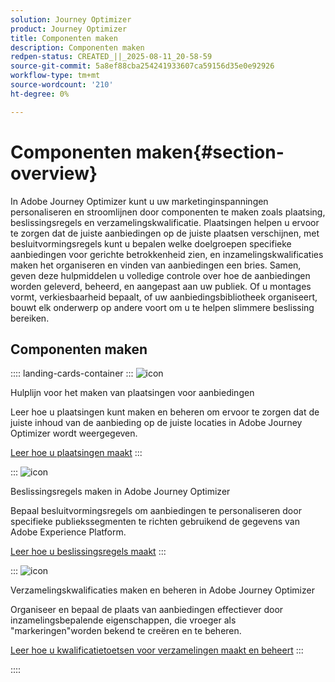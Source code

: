 ```yaml
---
solution: Journey Optimizer
product: Journey Optimizer
title: Componenten maken
description: Componenten maken
redpen-status: CREATED_||_2025-08-11_20-58-59
source-git-commit: 5a8ef88cba254241933607ca59156d35e0e92926
workflow-type: tm+mt
source-wordcount: '210'
ht-degree: 0%

---
```



# Componenten maken{#section-overview}

In Adobe Journey Optimizer kunt u uw marketinginspanningen personaliseren en stroomlijnen door componenten te maken zoals plaatsing, beslissingsregels en verzamelingskwalificatie. Plaatsingen helpen u ervoor te zorgen dat de juiste aanbiedingen op de juiste plaatsen verschijnen, met besluitvormingsregels kunt u bepalen welke doelgroepen specifieke aanbiedingen voor gerichte betrokkenheid zien, en inzamelingskwalificaties maken het organiseren en vinden van aanbiedingen een bries. Samen, geven deze hulpmiddelen u volledige controle over hoe de aanbiedingen worden geleverd, beheerd, en aangepast aan uw publiek. Of u montages vormt, verkiesbaarheid bepaalt, of uw aanbiedingsbibliotheek organiseert, bouwt elk onderwerp op andere voort om u te helpen slimmere beslissing bereiken.

## Componenten maken

:::: landing-cards-container
:::
![icon]( https://cdn.experienceleague.adobe.com/icons/list-check.svg)

Hulplijn voor het maken van plaatsingen voor aanbiedingen

Leer hoe u plaatsingen kunt maken en beheren om ervoor te zorgen dat de juiste inhoud van de aanbieding op de juiste locaties in Adobe Journey Optimizer wordt weergegeven.

[Leer hoe u plaatsingen maakt](../using/offers/offer-library/creating-placements.md)
:::

:::
![icon]( https://cdn.experienceleague.adobe.com/icons/bullseye.svg)

Beslissingsregels maken in Adobe Journey Optimizer

Bepaal besluitvormingsregels om aanbiedingen te personaliseren door specifieke publiekssegmenten te richten gebruikend de gegevens van Adobe Experience Platform.

[Leer hoe u beslissingsregels maakt](../using/offers/offer-library/creating-decision-rules.md)
:::

:::
![icon]( https://cdn.experienceleague.adobe.com/icons/tags.svg)

Verzamelingskwalificaties maken en beheren in Adobe Journey Optimizer

Organiseer en bepaal de plaats van aanbiedingen effectiever door inzamelingsbepalende eigenschappen, die vroeger als &quot;markeringen&quot;worden bekend te creëren en te beheren.

[Leer hoe u kwalificatietoetsen voor verzamelingen maakt en beheert](../using/offers/offer-library/creating-tags.md)
:::

::::
